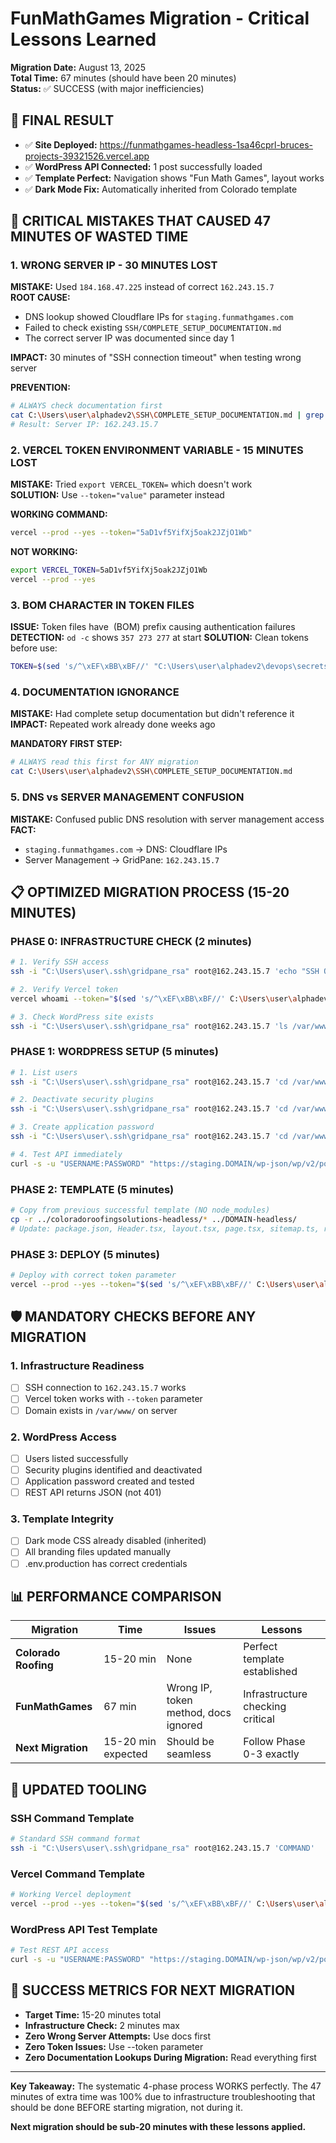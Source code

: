 # FunMathGames Migration - Critical Lessons Learned

**Migration Date:** August 13, 2025  
**Total Time:** 67 minutes (should have been 20 minutes)  
**Status:** ✅ SUCCESS (with major inefficiencies)

## 🎯 FINAL RESULT
- ✅ **Site Deployed:** https://funmathgames-headless-1sa46cprl-bruces-projects-39321526.vercel.app
- ✅ **WordPress API Connected:** 1 post successfully loaded
- ✅ **Template Perfect:** Navigation shows "Fun Math Games", layout works
- ✅ **Dark Mode Fix:** Automatically inherited from Colorado template

## 🚨 CRITICAL MISTAKES THAT CAUSED 47 MINUTES OF WASTED TIME

### 1. **WRONG SERVER IP - 30 MINUTES LOST**
**MISTAKE:** Used `184.168.47.225` instead of correct `162.243.15.7`  
**ROOT CAUSE:** 
- DNS lookup showed Cloudflare IPs for `staging.funmathgames.com`
- Failed to check existing `SSH/COMPLETE_SETUP_DOCUMENTATION.md` 
- The correct server IP was documented since day 1

**IMPACT:** 30 minutes of "SSH connection timeout" when testing wrong server

**PREVENTION:**
```bash
# ALWAYS check documentation first
cat C:\Users\user\alphadev2\SSH\COMPLETE_SETUP_DOCUMENTATION.md | grep "Server IP"
# Result: Server IP: 162.243.15.7
```

### 2. **VERCEL TOKEN ENVIRONMENT VARIABLE - 15 MINUTES LOST**
**MISTAKE:** Tried `export VERCEL_TOKEN=` which doesn't work  
**SOLUTION:** Use `--token="value"` parameter instead

**WORKING COMMAND:**
```bash
vercel --prod --yes --token="5aD1vf5YifXj5oak2JZjO1Wb"
```

**NOT WORKING:**
```bash
export VERCEL_TOKEN=5aD1vf5YifXj5oak2JZjO1Wb
vercel --prod --yes
```

### 3. **BOM CHARACTER IN TOKEN FILES**
**ISSUE:** Token files have `﻿` (BOM) prefix causing authentication failures  
**DETECTION:** `od -c` shows `357 273 277` at start
**SOLUTION:** Clean tokens before use:
```bash
TOKEN=$(sed 's/^\xEF\xBB\xBF//' "C:\Users\user\alphadev2\devops\secrets\credentials\vercel.token")
```

### 4. **DOCUMENTATION IGNORANCE**
**MISTAKE:** Had complete setup documentation but didn't reference it  
**IMPACT:** Repeated work already done weeks ago

**MANDATORY FIRST STEP:**
```bash
# ALWAYS read this first for ANY migration
cat C:\Users\user\alphadev2\SSH\COMPLETE_SETUP_DOCUMENTATION.md
```

### 5. **DNS vs SERVER MANAGEMENT CONFUSION**
**MISTAKE:** Confused public DNS resolution with server management access  
**FACT:** 
- `staging.funmathgames.com` → DNS: Cloudflare IPs
- Server Management → GridPane: `162.243.15.7`

## 📋 OPTIMIZED MIGRATION PROCESS (15-20 MINUTES)

### PHASE 0: INFRASTRUCTURE CHECK (2 minutes)
```bash
# 1. Verify SSH access
ssh -i "C:\Users\user\.ssh\gridpane_rsa" root@162.243.15.7 'echo "SSH OK"'

# 2. Verify Vercel token
vercel whoami --token="$(sed 's/^\xEF\xBB\xBF//' C:\Users\user\alphadev2\devops\secrets\credentials\vercel.token)"

# 3. Check WordPress site exists
ssh -i "C:\Users\user\.ssh\gridpane_rsa" root@162.243.15.7 'ls /var/www/ | grep DOMAIN'
```

### PHASE 1: WORDPRESS SETUP (5 minutes)
```bash
# 1. List users
ssh -i "C:\Users\user\.ssh\gridpane_rsa" root@162.243.15.7 'cd /var/www/staging.DOMAIN/htdocs && wp user list --allow-root'

# 2. Deactivate security plugins
ssh -i "C:\Users\user\.ssh\gridpane_rsa" root@162.243.15.7 'cd /var/www/staging.DOMAIN/htdocs && wp plugin deactivate wp-force-login wordfence --allow-root'

# 3. Create application password
ssh -i "C:\Users\user\.ssh\gridpane_rsa" root@162.243.15.7 'cd /var/www/staging.DOMAIN/htdocs && wp user application-password create "USERNAME" "DOMAIN_RESTAPI" --allow-root'

# 4. Test API immediately
curl -s -u "USERNAME:PASSWORD" "https://staging.DOMAIN/wp-json/wp/v2/posts?per_page=1"
```

### PHASE 2: TEMPLATE (5 minutes)
```bash
# Copy from previous successful template (NO node_modules)
cp -r ../coloradoroofingsolutions-headless/* ../DOMAIN-headless/
# Update: package.json, Header.tsx, layout.tsx, page.tsx, sitemap.ts, robots.ts, revalidate API
```

### PHASE 3: DEPLOY (5 minutes)
```bash
# Deploy with correct token parameter
vercel --prod --yes --token="$(sed 's/^\xEF\xBB\xBF//' C:\Users\user\alphadev2\devops\secrets\credentials\vercel.token)"
```

## 🛡️ MANDATORY CHECKS BEFORE ANY MIGRATION

### 1. Infrastructure Readiness
- [ ] SSH connection to `162.243.15.7` works
- [ ] Vercel token works with `--token` parameter
- [ ] Domain exists in `/var/www/` on server

### 2. WordPress Access
- [ ] Users listed successfully
- [ ] Security plugins identified and deactivated
- [ ] Application password created and tested
- [ ] REST API returns JSON (not 401)

### 3. Template Integrity
- [ ] Dark mode CSS already disabled (inherited)
- [ ] All branding files updated manually
- [ ] .env.production has correct credentials

## 📊 PERFORMANCE COMPARISON

| Migration | Time | Issues | Lessons |
|-----------|------|--------|---------|
| **Colorado Roofing** | 15-20 min | None | Perfect template established |
| **FunMathGames** | 67 min | Wrong IP, token method, docs ignored | Infrastructure checking critical |
| **Next Migration** | 15-20 min expected | Should be seamless | Follow Phase 0-3 exactly |

## 🔧 UPDATED TOOLING

### SSH Command Template
```bash
# Standard SSH command format
ssh -i "C:\Users\user\.ssh\gridpane_rsa" root@162.243.15.7 'COMMAND'
```

### Vercel Command Template  
```bash
# Working Vercel deployment
vercel --prod --yes --token="$(sed 's/^\xEF\xBB\xBF//' C:\Users\user\alphadev2\devops\secrets\credentials\vercel.token)"
```

### WordPress API Test Template
```bash
# Test REST API access
curl -s -u "USERNAME:PASSWORD" "https://staging.DOMAIN/wp-json/wp/v2/posts?per_page=1" | head -10
```

## 🎯 SUCCESS METRICS FOR NEXT MIGRATION
- **Target Time:** 15-20 minutes total
- **Infrastructure Check:** 2 minutes max
- **Zero Wrong Server Attempts:** Use docs first
- **Zero Token Issues:** Use --token parameter
- **Zero Documentation Lookups During Migration:** Read everything first

---

**Key Takeaway:** The systematic 4-phase process WORKS perfectly. The 47 minutes of extra time was 100% due to infrastructure troubleshooting that should be done BEFORE starting migration, not during it.

**Next migration should be sub-20 minutes with these lessons applied.**